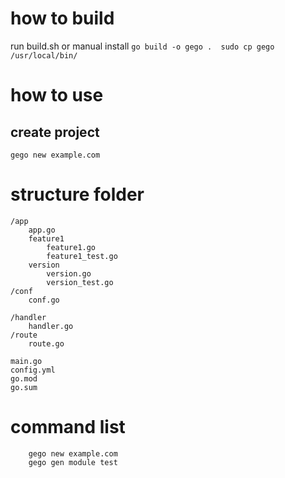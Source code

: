
# how to build
run build.sh or manual install
`
	go build -o gego . 
	sudo cp gego /usr/local/bin/
`

# how to use 
## create project
`
gego new example.com
`

# structure folder
```
/app
	app.go
	feature1 
		feature1.go
		feature1_test.go
	version
		version.go
		version_test.go 
/conf
	conf.go

/handler
	handler.go
/route
	route.go

main.go
config.yml
go.mod
go.sum
```
# command list 
```
	gego new example.com
	gego gen module test 

```
